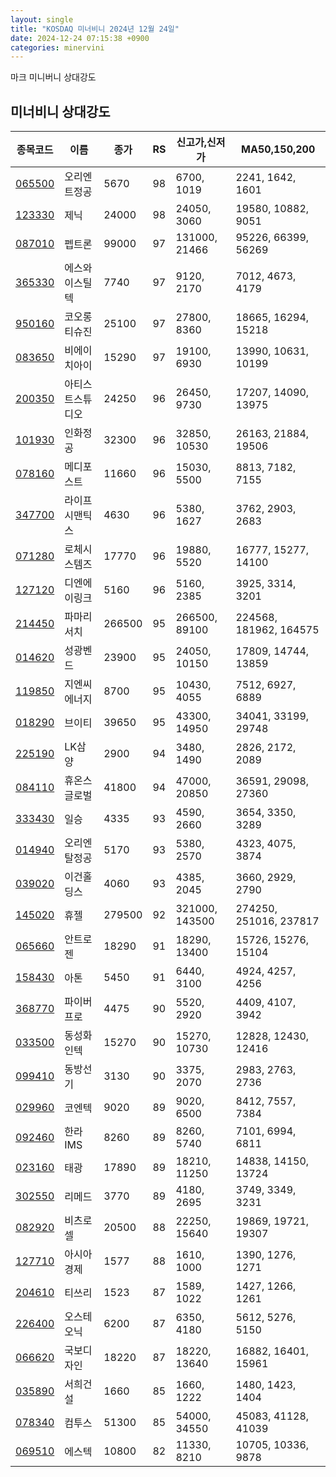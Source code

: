 ```yaml
---
layout: single
title: "KOSDAQ 미너비니 2024년 12월 24일"
date: 2024-12-24 07:15:38 +0900
categories: minervini
---
```

마크 미니버니 상대강도
## 미너비니 상대강도

|종목코드|이름|종가|RS|신고가,신저가|MA50,150,200|
|------|---|---|--|---------|------------|
|[065500](https://finance.daum.net/quotes/A065500)|오리엔트정공|5670|98|6700, 1019|2241, 1642, 1601|
|[123330](https://finance.daum.net/quotes/A123330)|제닉|24000|98|24050, 3060|19580, 10882, 9051|
|[087010](https://finance.daum.net/quotes/A087010)|펩트론|99000|97|131000, 21466|95226, 66399, 56269|
|[365330](https://finance.daum.net/quotes/A365330)|에스와이스틸텍|7740|97|9120, 2170|7012, 4673, 4179|
|[950160](https://finance.daum.net/quotes/A950160)|코오롱티슈진|25100|97|27800, 8360|18665, 16294, 15218|
|[083650](https://finance.daum.net/quotes/A083650)|비에이치아이|15290|97|19100, 6930|13990, 10631, 10199|
|[200350](https://finance.daum.net/quotes/A200350)|아티스트스튜디오|24250|96|26450, 9730|17207, 14090, 13975|
|[101930](https://finance.daum.net/quotes/A101930)|인화정공|32300|96|32850, 10530|26163, 21884, 19506|
|[078160](https://finance.daum.net/quotes/A078160)|메디포스트|11660|96|15030, 5500|8813, 7182, 7155|
|[347700](https://finance.daum.net/quotes/A347700)|라이프시맨틱스|4630|96|5380, 1627|3762, 2903, 2683|
|[071280](https://finance.daum.net/quotes/A071280)|로체시스템즈|17770|96|19880, 5520|16777, 15277, 14100|
|[127120](https://finance.daum.net/quotes/A127120)|디엔에이링크|5160|96|5160, 2385|3925, 3314, 3201|
|[214450](https://finance.daum.net/quotes/A214450)|파마리서치|266500|95|266500, 89100|224568, 181962, 164575|
|[014620](https://finance.daum.net/quotes/A014620)|성광벤드|23900|95|24050, 10150|17809, 14744, 13859|
|[119850](https://finance.daum.net/quotes/A119850)|지엔씨에너지|8700|95|10430, 4055|7512, 6927, 6889|
|[018290](https://finance.daum.net/quotes/A018290)|브이티|39650|95|43300, 14950|34041, 33199, 29748|
|[225190](https://finance.daum.net/quotes/A225190)|LK삼양|2900|94|3480, 1490|2826, 2172, 2089|
|[084110](https://finance.daum.net/quotes/A084110)|휴온스글로벌|41800|94|47000, 20850|36591, 29098, 27360|
|[333430](https://finance.daum.net/quotes/A333430)|일승|4335|93|4590, 2660|3654, 3350, 3289|
|[014940](https://finance.daum.net/quotes/A014940)|오리엔탈정공|5170|93|5380, 2570|4323, 4075, 3874|
|[039020](https://finance.daum.net/quotes/A039020)|이건홀딩스|4060|93|4385, 2045|3660, 2929, 2790|
|[145020](https://finance.daum.net/quotes/A145020)|휴젤|279500|92|321000, 143500|274250, 251016, 237817|
|[065660](https://finance.daum.net/quotes/A065660)|안트로젠|18290|91|18290, 13400|15726, 15276, 15104|
|[158430](https://finance.daum.net/quotes/A158430)|아톤|5450|91|6440, 3100|4924, 4257, 4256|
|[368770](https://finance.daum.net/quotes/A368770)|파이버프로|4475|90|5520, 2920|4409, 4107, 3942|
|[033500](https://finance.daum.net/quotes/A033500)|동성화인텍|15270|90|15270, 10730|12828, 12430, 12416|
|[099410](https://finance.daum.net/quotes/A099410)|동방선기|3130|90|3375, 2070|2983, 2763, 2736|
|[029960](https://finance.daum.net/quotes/A029960)|코엔텍|9020|89|9020, 6500|8412, 7557, 7384|
|[092460](https://finance.daum.net/quotes/A092460)|한라IMS|8260|89|8260, 5740|7101, 6994, 6811|
|[023160](https://finance.daum.net/quotes/A023160)|태광|17890|89|18210, 11250|14838, 14150, 13724|
|[302550](https://finance.daum.net/quotes/A302550)|리메드|3770|89|4180, 2695|3749, 3349, 3231|
|[082920](https://finance.daum.net/quotes/A082920)|비츠로셀|20500|88|22250, 15640|19869, 19721, 19307|
|[127710](https://finance.daum.net/quotes/A127710)|아시아경제|1577|88|1610, 1000|1390, 1276, 1271|
|[204610](https://finance.daum.net/quotes/A204610)|티쓰리|1523|87|1589, 1022|1427, 1266, 1261|
|[226400](https://finance.daum.net/quotes/A226400)|오스테오닉|6200|87|6350, 4180|5612, 5276, 5150|
|[066620](https://finance.daum.net/quotes/A066620)|국보디자인|18220|87|18220, 13640|16882, 16401, 15961|
|[035890](https://finance.daum.net/quotes/A035890)|서희건설|1660|85|1660, 1222|1480, 1423, 1404|
|[078340](https://finance.daum.net/quotes/A078340)|컴투스|51300|85|54000, 34550|45083, 41128, 41039|
|[069510](https://finance.daum.net/quotes/A069510)|에스텍|10800|82|11330, 8210|10705, 10336, 9878|


